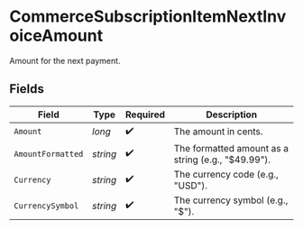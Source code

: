 # CommerceSubscriptionItemNextInvoiceAmount

Amount for the next payment.


## Fields

| Field                                              | Type                                               | Required                                           | Description                                        |
| -------------------------------------------------- | -------------------------------------------------- | -------------------------------------------------- | -------------------------------------------------- |
| `Amount`                                           | *long*                                             | :heavy_check_mark:                                 | The amount in cents.                               |
| `AmountFormatted`                                  | *string*                                           | :heavy_check_mark:                                 | The formatted amount as a string (e.g., "$49.99"). |
| `Currency`                                         | *string*                                           | :heavy_check_mark:                                 | The currency code (e.g., "USD").                   |
| `CurrencySymbol`                                   | *string*                                           | :heavy_check_mark:                                 | The currency symbol (e.g., "$").                   |